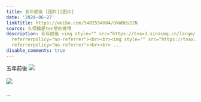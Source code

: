 ```yaml
---
title: 五年前後 [图片][图片]
date: '2024-06-27'
linkTitle: https://weibo.com/5402554084/OkWBQsS2N
source: 久保醬是ten使的微博
description: 五年前後 <img style="" src="https://tvax3.sinaimg.cn/large/005TCz76gy1hr408svdkmj30bx0jvq3d.jpg"
  referrerpolicy="no-referrer"><br><br><img style="" src="https://tvax2.sinaimg.cn/large/005TCz76gy1hr4091e774j30u0179q6a.jpg"
  referrerpolicy="no-referrer"><br><br> ...
disable_comments: true
---
```

五年前後 <img style="" src="https://tvax3.sinaimg.cn/large/005TCz76gy1hr408svdkmj30bx0jvq3d.jpg" referrerpolicy="no-referrer"><br><br><img style="" src="https://tvax2.sinaimg.cn/large/005TCz76gy1hr4091e774j30u0179q6a.jpg" referrerpolicy="no-referrer"><br><br> ...